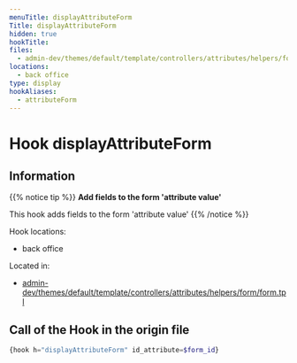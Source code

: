 ```yaml
---
menuTitle: displayAttributeForm
Title: displayAttributeForm
hidden: true
hookTitle: 
files:
  - admin-dev/themes/default/template/controllers/attributes/helpers/form/form.tpl
locations:
  - back office
type: display 
hookAliases:
  - attributeForm
---
```


# Hook displayAttributeForm

## Information

{{% notice tip %}}
**Add fields to the form 'attribute value'**

This hook adds fields to the form 'attribute value'
{{% /notice %}}

Hook locations: 
  - back office

Located in: 
  - [admin-dev/themes/default/template/controllers/attributes/helpers/form/form.tpl](https://github.com/PrestaShop/PrestaShop/blob/8.0.x/admin-dev/themes/default/template/controllers/attributes/helpers/form/form.tpl)

## Call of the Hook in the origin file

```php
{hook h="displayAttributeForm" id_attribute=$form_id}
```